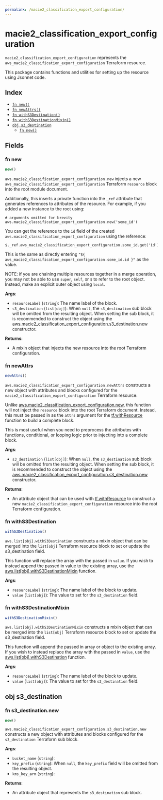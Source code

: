 ```yaml
---
permalink: /macie2_classification_export_configuration/
---
```


# macie2_classification_export_configuration

`macie2_classification_export_configuration` represents the `aws_macie2_classification_export_configuration` Terraform resource.



This package contains functions and utilities for setting up the resource using Jsonnet code.


## Index

* [`fn new()`](#fn-new)
* [`fn newAttrs()`](#fn-newattrs)
* [`fn withS3Destination()`](#fn-withs3destination)
* [`fn withS3DestinationMixin()`](#fn-withs3destinationmixin)
* [`obj s3_destination`](#obj-s3_destination)
  * [`fn new()`](#fn-s3_destinationnew)

## Fields

### fn new

```ts
new()
```


`aws.macie2_classification_export_configuration.new` injects a new `aws_macie2_classification_export_configuration` Terraform `resource`
block into the root module document.

Additionally, this inserts a private function into the `_ref` attribute that generates references to attributes of the
resource. For example, if you added a new instance to the root using:

    # arguments omitted for brevity
    aws.macie2_classification_export_configuration.new('some_id')

You can get the reference to the `id` field of the created `aws.macie2_classification_export_configuration` using the reference:

    $._ref.aws_macie2_classification_export_configuration.some_id.get('id')

This is the same as directly entering `"${ aws_macie2_classification_export_configuration.some_id.id }"` as the value.

NOTE: if you are chaining multiple resources together in a merge operation, you may not be able to use `super`, `self`,
or `$` to refer to the root object. Instead, make an explicit outer object using `local`.

**Args**:
  - `resourceLabel` (`string`): The name label of the block.
  - `s3_destination` (`list[obj]`):  When `null`, the `s3_destination` sub block will be omitted from the resulting object. When setting the sub block, it is recommended to construct the object using the [aws.macie2_classification_export_configuration.s3_destination.new](#fn-macie2_classification_export_configurations3_destinationnew) constructor.

**Returns**:
- A mixin object that injects the new resource into the root Terraform configuration.


### fn newAttrs

```ts
newAttrs()
```


`aws.macie2_classification_export_configuration.newAttrs` constructs a new object with attributes and blocks configured for the `macie2_classification_export_configuration`
Terraform resource.

Unlike [aws.macie2_classification_export_configuration.new](#fn-macie2_classification_export_configurationnew), this function will not inject the `resource`
block into the root Terraform document. Instead, this must be passed in as the `attrs` argument for the
[tf.withResource](https://github.com/tf-libsonnet/core/tree/main/docs#fn-withresource) function to build a complete block.

This is most useful when you need to preprocess the attributes with functions, conditional, or looping logic prior to
injecting into a complete block.

**Args**:
  - `s3_destination` (`list[obj]`):  When `null`, the `s3_destination` sub block will be omitted from the resulting object. When setting the sub block, it is recommended to construct the object using the [aws.macie2_classification_export_configuration.s3_destination.new](#fn-macie2_classification_export_configurations3_destinationnew) constructor.

**Returns**:
  - An attribute object that can be used with [tf.withResource](https://github.com/tf-libsonnet/core/tree/main/docs#fn-withresource) to construct a new `macie2_classification_export_configuration` resource into the root Terraform configuration.


### fn withS3Destination

```ts
withS3Destination()
```

`aws.list[obj].withS3Destination` constructs a mixin object that can be merged into the `list[obj]`
Terraform resource block to set or update the s3_destination field.

This function will replace the array with the passed in `value`. If you wish to instead append the
passed in value to the existing array, use the [aws.list[obj].withS3DestinationMixin](TODO) function.


**Args**:
  - `resourceLabel` (`string`): The name label of the block to update.
  - `value` (`list[obj]`): The value to set for the `s3_destination` field.


### fn withS3DestinationMixin

```ts
withS3DestinationMixin()
```

`aws.list[obj].withS3DestinationMixin` constructs a mixin object that can be merged into the `list[obj]`
Terraform resource block to set or update the s3_destination field.

This function will append the passed in array or object to the existing array. If you wish
to instead replace the array with the passed in `value`, use the [aws.list[obj].withS3Destination](TODO)
function.


**Args**:
  - `resourceLabel` (`string`): The name label of the block to update.
  - `value` (`list[obj]`): The value to set for the `s3_destination` field.


## obj s3_destination



### fn s3_destination.new

```ts
new()
```


`aws.macie2_classification_export_configuration.s3_destination.new` constructs a new object with attributes and blocks configured for the `s3_destination`
Terraform sub block.



**Args**:
  - `bucket_name` (`string`): 
  - `key_prefix` (`string`):  When `null`, the `key_prefix` field will be omitted from the resulting object.
  - `kms_key_arn` (`string`): 

**Returns**:
  - An attribute object that represents the `s3_destination` sub block.
